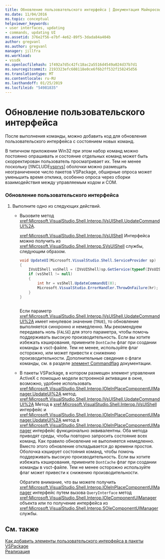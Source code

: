 ```yaml
---
title: Обновление пользовательского интерфейса | Документация Майкрософт
ms.date: 11/04/2016
ms.topic: conceptual
helpviewer_keywords:
- user interfaces, updating
- commands, updating UI
ms.assetid: 376e2f56-e7bf-4e62-89f5-3dada84a404b
author: gregvanl
ms.author: gregvanl
manager: jillfra
ms.workload:
- vssdk
ms.openlocfilehash: 1f492a7d5c42fc18ac2a5516d4549a024d37b7d1
ms.sourcegitcommit: 2193323efc608118e0ce6f6b2ff532f158245d56
ms.translationtype: MT
ms.contentlocale: ru-RU
ms.lasthandoff: 01/25/2019
ms.locfileid: "54981835"
---
```

# <a name="updating-the-user-interface"></a>Обновление пользовательского интерфейса
После выполнения команды, можно добавить код для обновления пользовательского интерфейса с состоянием новых команд.  
  
 В типичном приложении Win32 при этом набор команд можно постоянно опрашивать и состояние отдельных команд может быть скорректирован пользователь просматривает их. Тем не менее поскольку [!INCLUDE[vsprvs](../code-quality/includes/vsprvs_md.md)] оболочки можно размещать неограниченное число пакетов VSPackage, обширные опроса может уменьшить время отклика, особенно опроса через сборки взаимодействия между управляемым кодом и COM.  
  
### <a name="to-update-the-ui"></a>Обновление пользовательского интерфейса  
  
1.  Выполните одно из следующих действий.  
  
    -   Вызовите метод <xref:Microsoft.VisualStudio.Shell.Interop.IVsUIShell.UpdateCommandUI%2A>.  
  
         <xref:Microsoft.VisualStudio.Shell.Interop.IVsUIShell> Интерфейса можно получить из <xref:Microsoft.VisualStudio.Shell.Interop.SVsUIShell> службы, следующим образом.  
  
        ```csharp  
        void UpdateUI(Microsoft.VisualStudio.Shell.ServiceProvider sp)  
        {  
            IVsUIShell vsShell = (IVsUIShell)sp.GetService(typeof(IVsUIShell));  
            if (vsShell != null)  
            {  
                int hr = vsShell.UpdateCommandUI(0);  
                Microsoft.VisualStudio.ErrorHandler.ThrowOnFailure(hr);  
            }  
        }  
  
        ```  
  
         Если параметр <xref:Microsoft.VisualStudio.Shell.Interop.IVsUIShell.UpdateCommandUI%2A> имеет ненулевое значение (`TRUE`), то обновление выполняется синхронно и немедленно. Мы рекомендуем передавать ноль (`FALSE`) для этого параметра, чтобы помочь поддерживать высокую производительность. Если вы хотите избежать кэширования, примените `DontCache` флаг при создании команды в vsct-файле. Тем не менее, используйте флаг осторожно, или может привести к снижению производительности. Дополнительные сведения о флаги команды, см. в разделе [элемент Commandflag](../extensibility/command-flag-element.md) документации.  
  
    -   В пакеты VSPackage, в котором размещен элемент управления ActiveX с помощью модели встроенной активации в окне, возможно, удобнее использовать <xref:Microsoft.VisualStudio.Shell.Interop.IOleInPlaceComponentUIManager.UpdateUI%2A> метод. <xref:Microsoft.VisualStudio.Shell.Interop.IVsUIShell.UpdateCommandUI%2A> Метод в <xref:Microsoft.VisualStudio.Shell.Interop.IVsUIShell> интерфейс и <xref:Microsoft.VisualStudio.Shell.Interop.IOleInPlaceComponentUIManager.UpdateUI%2A> метод в <xref:Microsoft.VisualStudio.Shell.Interop.IOleInPlaceComponentUIManager> интерфейс функционально эквивалентны. Оба метода приводят среды, чтобы повторно запросить состояние всех команд. Как правило обновление не выполняется немедленно. Вместо этого обновление откладывается до времени простоя. Оболочка кэширует состояния команд, чтобы помочь поддерживать высокую производительность. Если вы хотите избежать кэширования, примените `DontCache` флаг при создании команды в vsct-файле. Тем не менее осторожно используйте флаг может привести к снижению производительности.  
  
         Обратите внимание, что вы можете получить <xref:Microsoft.VisualStudio.Shell.Interop.IOleInPlaceComponentUIManager> интерфейс путем вызова `QueryInterface` метод <xref:Microsoft.VisualStudio.Shell.Interop.IOleComponentUIManager> объекта или по получение интерфейса из <xref:Microsoft.VisualStudio.Shell.Interop.SOleComponentUIManager> службы.  
  
## <a name="see-also"></a>См. также  
 [Как добавить элементы пользовательского интерфейса в пакеты VSPackage](../extensibility/internals/how-vspackages-add-user-interface-elements.md)   
 [Реализация](../extensibility/internals/command-implementation.md)